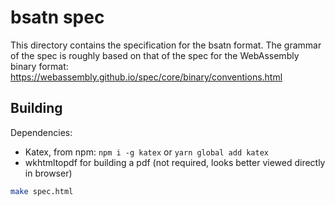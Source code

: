 # bsatn spec

This directory contains the specification for the bsatn format. The grammar of the spec is roughly based on that of the spec for the WebAssembly binary format: https://webassembly.github.io/spec/core/binary/conventions.html

## Building

Dependencies:

- Katex, from npm: `npm i -g katex` or `yarn global add katex`
- wkhtmltopdf for building a pdf (not required, looks better viewed directly in browser)

```sh
make spec.html
```
